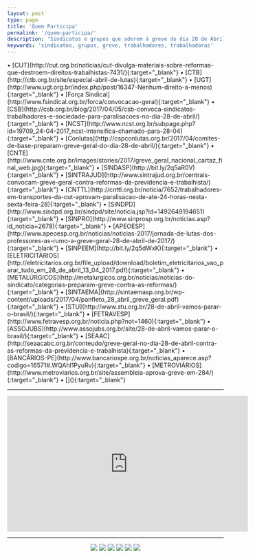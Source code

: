 ```yaml
---
layout: post
type: page
title: 'Quem Participa'
permalink: '/quem-participa/'
description: 'Sindicatos e grupos que aderem à greve do dia 28 de Abril de 2017, contra as reformas da previdência e das leis trabalhistas.'
keywords: 'sindicatos, grupos, greve, trabalhadores, trabalhadoras'
---
```

<div markdown="1">
  • [CUT](http://cut.org.br/noticias/cut-divulga-materiais-sobre-reformas-que-destroem-direitos-trabalhistas-7431/){:target="_blank"}
  • [CTB](http://ctb.org.br/site/especial-abril-de-lutas){:target="_blank"}
  • [UGT](http://www.ugt.org.br/index.php/post/16347-Nenhum-direito-a-menos){:target="_blank"}
  • [Força Sindical](http://www.fsindical.org.br/forca/convocacao-geral){:target="_blank"}
  • [CSB](http://csb.org.br/blog/2017/04/05/csb-convoca-sindicatos-trabalhadores-e-sociedade-para-paralisacoes-no-dia-28-de-abril/){:target="_blank"}
  • [NCST](http://www.ncst.org.br/subpage.php?id=19709_24-04-2017_ncst-intensifica-chamado-para-28-04){:target="_blank"}
  • [Conlutas](http://cspconlutas.org.br/2017/04/comites-de-base-preparam-greve-geral-do-dia-28-de-abril/){:target="_blank"}
  • [CNTE](http://www.cnte.org.br/images/stories/2017/greve_geral_nacional_cartaz_final_web.jpg){:target="_blank"}
  • [SINDASP](http://bit.ly/2q5aR0V){:target="_blank"}
  • [SINTRAJUD](http://www.sintrajud.org.br/centrais-convocam-greve-geral-contra-reformas-da-previdencia-e-trabalhista/){:target="_blank"}
  • [CNTTL](http://cnttl.org.br/noticia/7652/trabalhadores-em-transportes-da-cut-aprovam-paralisacao-de-ate-24-horas-nesta-sexta-feira-28){:target="_blank"}
  • [SINDPD](http://www.sindpd.org.br/sindpd/site/noticia.jsp?id=1492649194651){:target="_blank"}
  • [SINPRO](http://www.sinprosp.org.br/noticias.asp?id_noticia=2678){:target="_blank"}
  • [APEOESP](http://www.apeoesp.org.br/noticias/noticias-2017/jornada-de-lutas-dos-professores-as-rumo-a-greve-geral-28-de-abril-de-2017/){:target="_blank"}
  • [SINPEEM](http://bit.ly/2q5dWxK){:target="_blank"}
  • [ELETRICITÁRIOS](http://eletricitarios.org.br/file_upload/download/boletim_eletricitarios_vao_parar_tudo_em_28_de_abril_13_04_2017.pdf){:target="_blank"}
  • [METALÚRGICOS](http://metalurgicos.org.br/noticias/noticias-do-sindicato/categorias-preparam-greve-contra-as-reformas/){:target="_blank"}
  • [SINTAEMA](http://sintaemasp.org.br/wp-content/uploads/2017/04/panfleto_28_abril_greve_geral.pdf){:target="_blank"}
  • [STU](http://www.stu.org.br/28-de-abril-vamos-parar-o-brasil/){:target="_blank"}
  • [FETRAVESP](http://www.fetravesp.org.br/noticia.php?not=1460){:target="_blank"}
  • [ASSOJUBS](http://www.assojubs.org.br/site/28-de-abril-vamos-parar-o-brasil/){:target="_blank"}
  • [SEAAC](http://seaacabc.org.br/conteudo/greve-geral-no-dia-28-de-abril-contra-as-reformas-da-previdencia-e-trabalhista){:target="_blank"}
  • [BANCÁRIOS-PE](http://www.bancariospe.org.br/noticias_aparece.asp?codigo=16571#.WQAhl1PyuRv){:target="_blank"}
  • [METROVIÁRIOS](http://www.metroviarios.org.br/site/assembleia-aprova-greve-em-284/){:target="_blank"}
  • [](){:target="_blank"}
</div>

---
<div class="video-wrapper video-wrapper-16x9">
  <iframe width="560" height="315" src="https://www.youtube.com/embed/ZuBSaXHahxc" frameborder="0" allowfullscreen></iframe>
</div>

---
<div style="margin:0 auto;text-align:center;">
  <img class="small-image" src="http://www.cnte.org.br/images/stories/2017/greve_geral_nacional_cartaz_final_web.jpg">
  <img class="small-image" src="http://cspconlutas.org.br/wp-content/uploads/2017/04/periferia.jpg">
  <img class="small-image" src="http://cut.org.br/system/uploads/ck/images/praguinha.png">
  <img class="small-image" src="http://csb.org.br/wp-content/uploads/2017/04/face_whats_grevegeral_V3.jpg">
  <img class="small-image" src="http://spbancarios.com.br/sites/default/files/styles/destaque_full/public/destaques/site-dia-28.png">
  <img class="small-image" src="http://i.imgur.com/RXzjh46.png">
</div>
